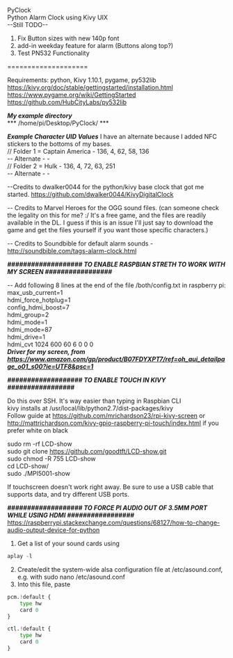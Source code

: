 PyClock  
Python Alarm Clock using Kivy UIX  
--Still TODO--  
1) Fix Button sizes with new 140p font  
2) add-in weekday feature for alarm (Buttons along top?)  
3) Test PN532 Functionality

====================

Requirements: python, Kivy 1.10.1, pygame, py532lib  
https://kivy.org/doc/stable/gettingstarted/installation.html  
https://www.pygame.org/wiki/GettingStarted  
https://github.com/HubCityLabs/py532lib


***My example directory***  
*** /home/pi/Desktop/PyClock/ ***

***Example Character UID Values***  I have an alternate because I added NFC stickers to the bottoms of my bases.   
// Folder 1 = Captain America 	- 136, 4, 62, 58, 136   
-- Alternate -                  -    
// Folder 2 = Hulk 				- 136, 4, 72, 63, 251   
-- Alternate -					-   




--Credits to dwalker0044 for the python/kivy base clock that got me started.
https://github.com/dwalker0044/KivyDigitalClock

-- Credits to Marvel Heroes for the OGG sound files. (can someone check the legality on this for me? :/ It's a free game, and the files are readily available in the DL. 
I guess if this is an issue I'll just say to download the game and get the files yourself if you want those specific characters.)

-- Credits to Soundbible for default alarm sounds - http://soundbible.com/tags-alarm-clock.html





***################### TO ENABLE RASPBIAN STRETH TO WORK WITH MY SCREEN #################***

-- Add following 8 lines at the end of the file /both/config.txt in raspberry pi:   
max_usb_current=1  
hdmi_force_hotplug=1  
config_hdmi_boost=7  
hdmi_group=2  
hdmi_mode=1  
hdmi_mode=87  
hdmi_drive=1  
hdmi_cvt 1024 600 60 6 0 0 0  
***Driver for my screen, from https://www.amazon.com/gp/product/B07FDYXPT7/ref=oh_aui_detailpage_o01_s00?ie=UTF8&psc=1***

***################### TO ENABLE TOUCH IN KIVY #################***

Do this over SSH. It's way easier than typing in Raspbian CLI  
kivy installs at /usr/local/lib/python2.7/dist-packages/kivy  
Follow guide at https://github.com/mrichardson23/rpi-kivy-screen or http://mattrichardson.com/kivy-gpio-raspberry-pi-touch/index.html if you prefer white on black


sudo rm -rf LCD-show  
sudo git clone https://github.com/goodtft/LCD-show.git  
sudo chmod -R 755 LCD-show  
cd LCD-show/  
sudo ./MPI5001-show

If touchscreen doesn't work right away. Be sure to use a USB cable that supports data, and try different USB ports.

***################### TO FORCE PI AUDIO OUT OF 3.5MM PORT WHILE USING HDMI #################***
https://raspberrypi.stackexchange.com/questions/68127/how-to-change-audio-output-device-for-python  
1) Get a list of your sound cards using  
```python  
aplay -l  
```  
2) Create/edit the system-wide alsa configuration file at /etc/asound.conf, e.g. with sudo nano /etc/asound.conf  
3) Into this file, paste   
```python   
pcm.!default {  
    type hw  
    card 0  
}  

ctl.!default {
    type hw           
    card 0
}
```
